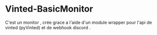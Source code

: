 # Vinted-BasicMonitor
C'est un monitor , crée grace a l'aide d'un module wrapper pour l'api de vinted (pyVinted) et de webhook discord .
